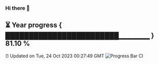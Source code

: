 ### Hi there 👋
⏳ Year progress { ████████████████████████▁▁▁▁▁▁ } 81.10 %
---
⏰ Updated on Tue, 24 Oct 2023 00:27:49 GMT
![Progress Bar CI](https://github.com/Moyi321/Moyi321/workflows/Progress%20Bar%20CI/badge.svg)
